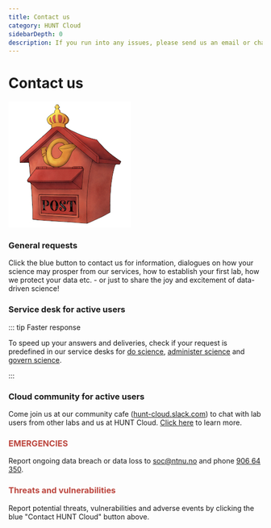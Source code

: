 ```yaml
---
title: Contact us
category: HUNT Cloud
sidebarDepth: 0
description: If you run into any issues, please send us an email or chat with us on Slack.
---
```


# Contact us

!["Victorian mailbox in red and yellow."](./images/hunt-cloud_mailbox_250.jpg)

### General requests

Click the blue button to contact us for information, dialogues on how your science may prosper from our services, how to establish your first lab, how we protect your data etc. - or just to share the joy and excitement of data-driven science!

<SDButton form="general_contact_request" />

### Service desk for active users

::: tip Faster response

To speed up your answers and deliveries, check if your request is predefined in our service desks for [do science](/do-science/service-desk), [administer science](/administer-science/service-desk) and [govern science](/govern-science/service-desk).

:::

### Cloud community for active users

Come join us at our community cafe ([hunt-cloud.slack.com](https://hunt-cloud.slack.com)) to chat with lab users from other labs and us at HUNT Cloud. [Click here](/do-science/community/) to learn more.

### <font color="#bc463e">EMERGENCIES</font>

Report ongoing data breach or data loss to [soc@ntnu.no](mailto:soc@ntnu.no) and phone [906 64 350](https://innsida.ntnu.no/wiki/-/wiki/English/NTNU+SOC+-+Digital+security).

### <font color="#bc463e">Threats and vulnerabilities</font>

Report potential threats, vulnerabilities and adverse events by clicking the blue "Contact HUNT Cloud" button above.
